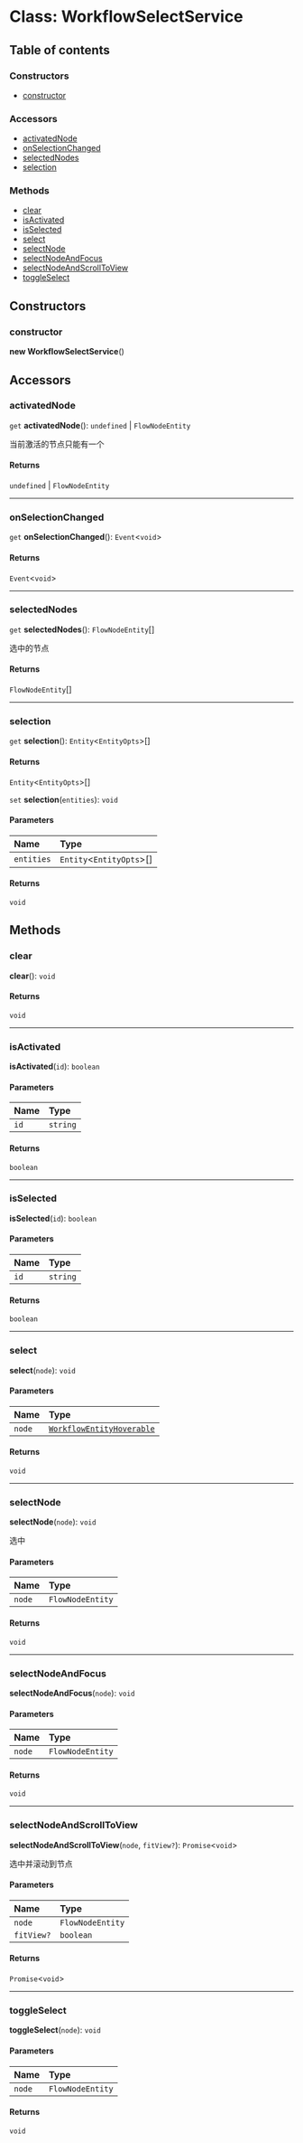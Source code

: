 # Class: WorkflowSelectService

## Table of contents

### Constructors

* [constructor](/en/auto-docs/free-layout-core/classes/WorkflowSelectService.md#constructor)

### Accessors

* [activatedNode](/en/auto-docs/free-layout-core/classes/WorkflowSelectService.md#activatednode)
* [onSelectionChanged](/en/auto-docs/free-layout-core/classes/WorkflowSelectService.md#onselectionchanged)
* [selectedNodes](/en/auto-docs/free-layout-core/classes/WorkflowSelectService.md#selectednodes)
* [selection](/en/auto-docs/free-layout-core/classes/WorkflowSelectService.md#selection)

### Methods

* [clear](/en/auto-docs/free-layout-core/classes/WorkflowSelectService.md#clear)
* [isActivated](/en/auto-docs/free-layout-core/classes/WorkflowSelectService.md#isactivated)
* [isSelected](/en/auto-docs/free-layout-core/classes/WorkflowSelectService.md#isselected)
* [select](/en/auto-docs/free-layout-core/classes/WorkflowSelectService.md#select)
* [selectNode](/en/auto-docs/free-layout-core/classes/WorkflowSelectService.md#selectnode)
* [selectNodeAndFocus](/en/auto-docs/free-layout-core/classes/WorkflowSelectService.md#selectnodeandfocus)
* [selectNodeAndScrollToView](/en/auto-docs/free-layout-core/classes/WorkflowSelectService.md#selectnodeandscrolltoview)
* [toggleSelect](/en/auto-docs/free-layout-core/classes/WorkflowSelectService.md#toggleselect)

## Constructors

### constructor

**new WorkflowSelectService**()

## Accessors

### activatedNode

`get` **activatedNode**(): `undefined` | `FlowNodeEntity`

当前激活的节点只能有一个

#### Returns

`undefined` | `FlowNodeEntity`

***

### onSelectionChanged

`get` **onSelectionChanged**(): `Event`<`void`>

#### Returns

`Event`<`void`>

***

### selectedNodes

`get` **selectedNodes**(): `FlowNodeEntity`\[]

选中的节点

#### Returns

`FlowNodeEntity`\[]

***

### selection

`get` **selection**(): `Entity`<`EntityOpts`>\[]

#### Returns

`Entity`<`EntityOpts`>\[]

`set` **selection**(`entities`): `void`

#### Parameters

| Name | Type |
| :------ | :------ |
| `entities` | `Entity`<`EntityOpts`>\[] |

#### Returns

`void`

## Methods

### clear

**clear**(): `void`

#### Returns

`void`

***

### isActivated

**isActivated**(`id`): `boolean`

#### Parameters

| Name | Type |
| :------ | :------ |
| `id` | `string` |

#### Returns

`boolean`

***

### isSelected

**isSelected**(`id`): `boolean`

#### Parameters

| Name | Type |
| :------ | :------ |
| `id` | `string` |

#### Returns

`boolean`

***

### select

**select**(`node`): `void`

#### Parameters

| Name | Type |
| :------ | :------ |
| `node` | [`WorkflowEntityHoverable`](/en/auto-docs/free-layout-core/types/WorkflowEntityHoverable.md) |

#### Returns

`void`

***

### selectNode

**selectNode**(`node`): `void`

选中

#### Parameters

| Name | Type |
| :------ | :------ |
| `node` | `FlowNodeEntity` |

#### Returns

`void`

***

### selectNodeAndFocus

**selectNodeAndFocus**(`node`): `void`

#### Parameters

| Name | Type |
| :------ | :------ |
| `node` | `FlowNodeEntity` |

#### Returns

`void`

***

### selectNodeAndScrollToView

**selectNodeAndScrollToView**(`node`, `fitView?`): `Promise`<`void`>

选中并滚动到节点

#### Parameters

| Name | Type |
| :------ | :------ |
| `node` | `FlowNodeEntity` |
| `fitView?` | `boolean` |

#### Returns

`Promise`<`void`>

***

### toggleSelect

**toggleSelect**(`node`): `void`

#### Parameters

| Name | Type |
| :------ | :------ |
| `node` | `FlowNodeEntity` |

#### Returns

`void`
